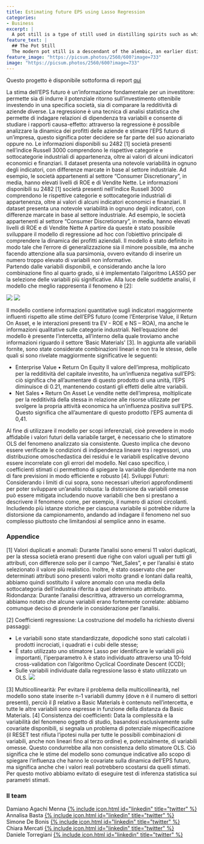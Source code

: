 ```yaml
---
title: Estimating future EPS using Lasso Regression
categories:
- Business
excerpt: |
  A pot still is a type of still used in distilling spirits such as whisky or brandy. Heat is applied directly to the pot containing the wash (for whisky) or wine (for brandy).
feature_text: |
  ## The Pot Still
  The modern pot still is a descendant of the alembic, an earlier distillation device
feature_image: "https://picsum.photos/2560/600?image=733"
image: "https://picsum.photos/2560/600?image=733"
---
```


Questo progetto è disponibile sottoforma di report [qui](https://github.com/SimoneDeBonis/Projects/raw/main/assets/reports/Regressione%20Lasso.pdf)

La stima dell’EPS futuro è un’informazione fondamentale per un investitore: permette sia di indurre il potenziale ritorno sull’investimento ottenibile investendo in una specifica società, sia di comparare la redditività di aziende diverse. 
La regressione è una tecnica di analisi statistica che permette di indagare relazioni di dipendenza tra variabili e consente di studiare i rapporti causa-effetto: attraverso la regressione è possibile analizzare la dinamica dei profitti delle aziende e stimare l’EPS futuro di un’impresa, questo significa poter decidere se far parte del suo azionariato oppure no.
Le informazioni disponibili su 2482 [1] società presenti nell’indice Russell 3000 comprendono le rispettive categorie e sottocategorie industriali di appartenenza, oltre ai valori di alcuni indicatori economici e finanziari. Il dataset presenta una notevole variabilità in ognuno degli indicatori, con differenze marcate in base al settore industriale. Ad esempio, le società appartenenti al settore “Consumer Discretionary”, in media, hanno elevati livelli di ROE e di Vendite Nette. 
Le informazioni disponibili su 2482 [1] società presenti nell’indice Russell 3000 comprendono le rispettive categorie e sottocategorie industriali di appartenenza, oltre ai valori di alcuni indicatori economici e finanziari. Il dataset presenta una notevole variabilità in ognuno degli indicatori, con differenze marcate in base al settore industriale. Ad esempio, le società appartenenti al settore “Consumer Discretionary”, in media, hanno elevati livelli di ROE e di Vendite Nette
A partire da queste è stato possibile sviluppare il modello di regressione ad hoc con l’obiettivo principale di comprendere la dinamica dei profitti aziendali. 
Il modello è stato definito in modo tale che l’errore di generalizzazione sia il minore possibile, ma anche facendo attenzione alla sua parsimonia, ovvero evitando di inserire un numero troppo elevato di variabili non informative.  
Partendo dalle variabili disponibili, e considerando anche la loro combinazione fino al quarto grado, si è implementato l’algoritmo LASSO per la selezione delle variabili più significative. Alla luce delle suddette analisi, il modello che meglio rappresenta il fenomeno è [2]: 

![](https://github.com/SimoneDeBonis/Projects/raw/main/assets/reports/Lasso1.png)
![](https://github.com/SimoneDeBonis/Projects/raw/main/assets/reports/Lasso2.png)


Il modello contiene informazioni quantitative sugli indicatori maggiormente influenti rispetto alle stime dell’EPS futuro (come l’Enterprise Value, il Return On Asset, e le interazioni presenti tra EV - ROE e NS – ROA), ma anche le informazioni qualitative sulle categorie industriali.
Nell’equazione del modello è presente l’intercetta, all’interno della quale troviamo anche informazioni riguardo il settore ‘Basic Materials’ [3]. 
In aggiunta alle variabili fornite, sono state considerate combinazioni lineari e non tra le stesse, delle quali si sono rivelate maggiormente significative le seguenti:
-	Enterprise Value • Return On Equity
Il valore dell’impresa, moltiplicato per la redditività del capitale investito, ha un’influenza negativa sull’EPS: ciò significa che all’aumentare di questo prodotto di una unità, l’EPS diminuisce di 0.21, mantenendo costanti gli effetti delle altre variabili.
-	Net Sales • Return On Asset
Le vendite nette dell’impresa, moltiplicate per la redditività della stessa in relazione alle risorse utilizzate per svolgere la propria attività economica ha un’influenza positiva sull’EPS. Questo significa che all’aumentare di questo prodotto l’EPS aumenta di 0,41. 

 Al fine di utilizzare il modello per scopi inferenziali, cioè prevedere in modo affidabile i valori futuri della variabile target, è necessario che lo stimatore OLS del fenomeno analizzato sia consistente. Questo implica che devono essere verificate le condizioni di indipendenza lineare tra i regressori, una distribuzione omoschedastica dei residui e le variabili esplicative devono essere incorrelate con gli errori del modello.
Nel caso specifico, i coefficienti stimati ci permettono di spiegare la variabile dipendente ma non di fare previsioni in modo efficiente e robusto [4].
Sviluppi Futuri: 
Considerando i limiti di cui sopra, sono necessari ulteriori approfondimenti per poter sviluppare un’analisi robusta: la distorsione da variabili omesse può essere mitigata includendo nuove variabili che ben si prestano a descrivere il fenomeno come, per esempio, il numero di azioni circolanti. 
Includendo più istanze storiche per ciascuna variabile si potrebbe ridurre la distorsione da campionamento, andando ad indagare il fenomeno nel suo complesso piuttosto che limitandosi al semplice anno in esame.

### Appendice 
[1] Valori duplicati e anomali:
Durante l’analisi sono emersi 11 valori duplicati, per la stessa società erano presenti due righe con valori uguali per tutti gli attributi, con differenze solo per il campo “Net_Sales”, e per l’analisi è stato selezionato il valore più realistico.
Inoltre, è stato osservato che per determinati attributi sono presenti valori molto grandi e lontani dalla realtà, abbiamo quindi sostituito il valore anomalo con una media della sottocategoria dell’industria riferita a quel determinato attributo.
Ridondanza: 
Durante l’analisi descrittiva, attraverso un correlogramma, abbiamo notato che alcune variabili erano fortemente correlate: abbiamo comunque deciso di prenderle in considerazione per l’analisi.    






[2] Coefficienti regressione:
La costruzione del modello ha richiesto diversi passaggi: 
-	Le variabili sono state standardizzate, dopodiché sono stati calcolati i prodotti incrociati, i quadrati e i cubi delle stesse;
-	È stato utilizzato uno stimatore Lasso per identificare le variabili più importanti, l’iperparametro λ è stato individuato attraverso una 10-fold cross-validation con l’algoritmo Cyclical Coordinate Descent (CCD);
-	Sulle variabili individuate dalla regressione lasso è stato utilizzato un OLS.
![](https://github.com/SimoneDeBonis/Projects/raw/main/assets/reports/Lasso3.png)

[3] Multicollinearità:
Per evitare il problema della multicollinearità, nel modello sono state inserite n-1 variabili dummy (dove n è il numero di settori presenti), perciò il β relativo a Basic Materials è contenuto nell’intercetta, e tutte le altre variabili sono espresse in funzione della distanza da Basic Materials.
[4] Consistenza dei coefficienti:
Data la complessità e la variabilità del fenomeno oggetto di studio, basandosi esclusivamente sulle covariate disponibili, si segnala un problema di potenziale mispecificazione (il RESET test rifiuta l’ipotesi nulla per tutte le possibili combinazioni di variabili, anche non lineari fino al terzo ordine) e, potenzialmente, di variabili omesse. Questo condurrebbe alla non consistenza dello stimatore OLS. Ciò significa che le stime del modello sono comunque indicative allo scopo di spiegare l’influenza che hanno le covariate sulla dinamica dell’EPS futuro, ma significa anche che i valori reali potrebbero scostarsi da quelli stimati.
Per questo motivo abbiamo evitato di eseguire test di inferenza statistica sui parametri stimati.

### Il team

Damiano Agachi Menna [{% include icon.html id="linkedin" title="twitter" %}](https://www.linkedin.com/in/damiano-am/)  
Annalisa Basta [{% include icon.html id="linkedin" title="twitter" %}](https://www.linkedin.com/in/annalisabasta/)  
Simone De Bonis [{% include icon.html id="linkedin" title="twitter" %}](https://www.linkedin.com/in/SimoneDeBonis)  
Chiara Mercati [{% include icon.html id="linkedin" title="twitter" %}](https://www.linkedin.com/in/chiara-mercati-476b07275/)  
Daniele Torregiani [{% include icon.html id="linkedin" title="twitter" %}](https://www.linkedin.com/in/daniele-torregiani-369b54243/)  